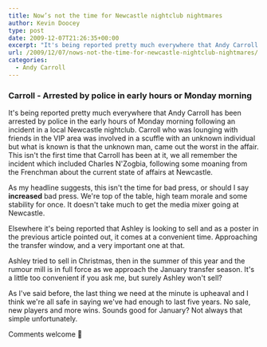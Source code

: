 ```yaml
---
title: Now’s not the time for Newcastle nightclub nightmares
author: Kevin Doocey
type: post
date: 2009-12-07T21:26:35+00:00
excerpt: "It's being reported pretty much everywhere that Andy Carroll has.."
url: /2009/12/07/nows-not-the-time-for-newcastle-nightclub-nightmares/
categories:
  - Andy Carroll
---
```


### Carroll - Arrested by police in early hours or Monday morning

It's being reported pretty much everywhere that Andy Carroll has been arrested by police in the early hours of Monday morning following an incident in a local Newcastle nightclub. Carroll who was lounging with friends in the VIP area was involved in a scuffle with an unknown individual but what is known is that the unknown man, came out the worst in the affair. This isn't the first time that Carroll has been at it, we all remember the incident which included Charles N'Zogbia, following some moaning from the Frenchman about the current state of affairs at Newcastle.

As my headline suggests, this isn't the time for bad press, or should I say **increased** bad press. We're top of the table, high team morale and some stability for once. It doesn't take much to get the media mixer going at Newcastle.

Elsewhere it's being reported that Ashley is looking to sell and as a poster in the previous article pointed out, it comes at a convenient time. Approaching the transfer window, and a very important one at that.

Ashley tried to sell in Christmas, then in the summer of this year and the rumour mill is in full force as we approach the January transfer season. It's a little too convenient if you ask me, but surely Ashley won't sell?

As I've said before, the last thing we need at the minute is upheaval and I think we're all safe in saying we've had enough to last five years. No sale, new players and more wins. Sounds good for January? Not always that simple unfortunately.

Comments welcome 🙂

